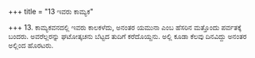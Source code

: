 +++
title = "13 ಇವರು ಕಾಮ್ಯಕ"

+++
13. ಕಾಮ್ಯಕವನದಲ್ಲಿ ಇವರು ಕಾಲಕಳೆದು, ಅನಂತರ ಯಮುನಾ ಎಂಬ ಹೆಸರಿನ ಮತ್ತೊಂದು ಪರ್ವತಕ್ಕೆ ಬಂದರು. ಅವರೆಲ್ಲರನ್ನು ಘಟೋತ್ಕಚನು ಬೆಟ್ಟದ ತುದಿಗೆ ಕರೆದೊಯ್ದನು. ಅಲ್ಲಿ ಕೂಡಾ ಕೆಲವು ದಿನವಿದ್ದು ಅನಂತರ ಅಲ್ಲಿಂದ ಹೊರಟರು.